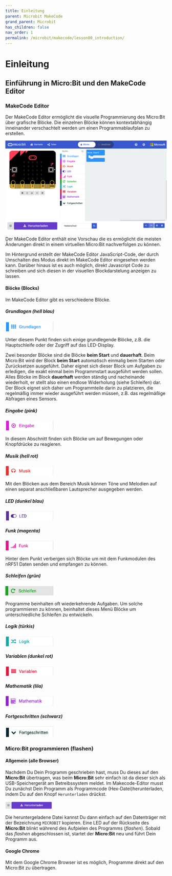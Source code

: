 ```yaml
---
title: Einleitung
parent: Microbit MakeCode
grand_parent: Microbit
has_children: false
nav_order: 1
permalink: /microbit/makecode/lesson00_introduction/
---
```


# Einleitung

## Einführung in Micro:Bit und den MakeCode Editor

### MakeCode Editor

Der MakeCode Editor ermöglicht die visuelle Programmierung des Micro:Bit über grafische Blöcke. Die einzelnen Blöcke können kontextabhängig inneinander verschachtelt werden um einen Programmablaufplan zu erstellen. 

![MakeCode Editor](../makecode_editor.png "MakeCode Editor")

Der MakeCode Editor enthält eine Vorschau die es ermöglicht die meisten Änderungen direkt in einem virtuellen Micro:Bit nachverfolgen zu können. 

Im Hintergrund erstellt der MakeCode Editor JavaScript-Code, der durch Umschalten des Modus direkt im MakeCode Editor eingesehen werden kann. Darüber hinaus ist es auch möglich, direkt Javascript Code zu schreiben und sich diesen in der visuellen Blockdarstelung anzeigen zu lassen.

#### Blöcke (Blocks)

Im MakeCode Editor gibt es verschiedene Blöcke.

##### Grundlagen (hell blau)

<img src="./basic.png" width="150px"/>

Unter diesem Punkt finden sich einige grundlegende Blöcke, z.B. die Hauptschleife oder der Zugriff auf das LED-Display.

Zwei besonder Blöcke sind die Blöcke __beim Start__  und __dauerhaft__. Beim Micro:Bit wird der Block __beim Start__ automatisch einmalig beim Starten oder Zurücksetzen ausgeführt. Daher eignet sich dieser Block um Aufgaben zu erledigen, die exakt einmal beim Programmstart ausgeführt werden sollen.
Alles Blöcke im Block __dauerhaft__ werden ständig und nacheinande wiederholt, er stellt also einen endlose Widerholung (siehe Schleifen) dar. Der Block eignet sich daher um Programmteile darin zu platzieren, die regelmäßig immer wieder ausgeführt werden müssen, z.B. das regelmäßige Abfragen eines Sensors.

##### Eingabe (pink)

<img src="./input.png" width="150px"/>

In diesem Abschnitt finden sich Blöcke um auf Bewegungen oder Knopfdrücke zu reagieren.

##### Musik (hell rot)

<img src="./music.png" width="150px"/>

Mit den Blöcken aus dem Bereich Musik können Töne und Melodien auf einen separat anschließbaren Lautsprecher ausgegeben werden.

##### LED (dunkel blau)

<img src="./led.png" width="150px"/>

##### Funk (magenta)

<img src="./radio.png" width="150px"/>

Hinter dem Punkt verbergen sich Blöcke um mit dem Funkmodulen des nRF51 Daten senden und empfangen zu können.

##### Schleifen (grün)

<img src="./loops.png" width="150px"/>

Programme beinhalten oft wiederkehrende Aufgaben. Um solche programmieren zu können, beinhaltet dieses Menü Blöcke um unterschiedliche Schleifen zu entwickeln. 

##### Logik (türkis)

<img src="./logic.png" width="150px"/>

##### Variablen (dunkel rot)

<img src="./variables.png" width="150px"/>

##### Mathematik (lila)

<img src="./math.png" width="150px"/>

##### Fortgeschritten (schwarz)

<img src="./advanced.png" width="150px"/>

### Micro:Bit programmieren (flashen)

#### Allgemein (alle Browser)

Nachdem Du Dein Programm geschrieben hast, muss Du dieses auf den __Micro:Bit__ übertragen, was beim __Micro:Bit__ sehr einfach ist da dieser sich als USB-Speichergerät am Betreibssystem meldet. Im Makecode-Editor musst Du zunächst Dein Programm als Programmcode (Hex-Datei)herunterladen, indem Du auf den Knopf `Herunterladen` drückst. 

<img src="./download.png" width="150px"/>

Die heruntergeladene Datei kannst Du dann einfach auf den Datenträger mit der Bezeichnung `MICROBIT` kopieren. Eine LED auf der Rückseite des __Micro:Bit__ blinkt während des Aufpielen des Programms (_flashen_). Sobald das _flashen_ abgeschlossen ist, startet der __Micro:Bit__ neu und führt Dein Programm aus.

#### Google Chrome

Mit dem Google Chrome Browser ist es möglich, Programme direkt auf den Micro:Bit zu übertragen. 